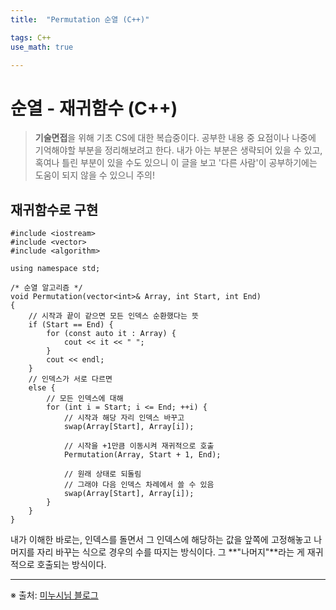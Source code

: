 ```yaml
---
title:	"Permutation 순열 (C++)"

tags: C++
use_math: true

---
```

# 순열 - 재귀함수 (C++)

> **기술면접**을 위해 기초 CS에 대한 복습중이다.
공부한 내용 중 요점이나 나중에 기억해야할 부분을 정리해보려고 한다.
내가 아는 부분은 생략되어 있을 수 있고, 혹여나 틀린 부분이 있을 수도 있으니 이 글을 보고 '다른 사람'이 공부하기에는 도움이 되지 않을 수 있으니 주의!


## 재귀함수로 구현
```
#include <iostream>
#include <vector>
#include <algorithm>

using namespace std;

/* 순열 알고리즘 */
void Permutation(vector<int>& Array, int Start, int End)
{
    // 시작과 끝이 같으면 모든 인덱스 순환했다는 뜻
    if (Start == End) {
        for (const auto it : Array) {
            cout << it << " ";
        }
        cout << endl;
    }
    // 인덱스가 서로 다르면
    else {
        // 모든 인덱스에 대해 
        for (int i = Start; i <= End; ++i) {
            // 시작과 해당 자리 인덱스 바꾸고
            swap(Array[Start], Array[i]);
            
            // 시작을 +1만큼 이동시켜 재귀적으로 호출
            Permutation(Array, Start + 1, End);
            
            // 원래 상태로 되돌림
            // 그래야 다음 인덱스 차례에서 쓸 수 있음
            swap(Array[Start], Array[i]);
        }
    }
}
```

내가 이해한 바로는,
인덱스를 돌면서 그 인덱스에 해당하는 값을 앞쪽에 고정해놓고
나머지를 자리 바꾸는 식으로 경우의 수를 따지는 방식이다.
그 **"나머지"**라는 게 재귀적으로 호출되는 방식이다.

---
※ 출처: [미누시님 블로그](https://minusi.tistory.com/entry/%EC%88%9C%EC%97%B4-%EC%95%8C%EA%B3%A0%EB%A6%AC%EC%A6%98-Permutation-Algorithm)
